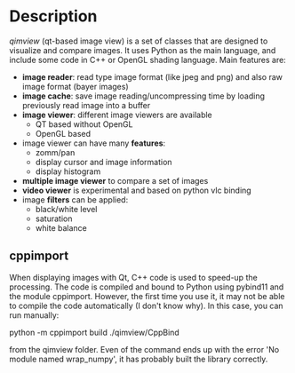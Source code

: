 # Description
_qimview_ (qt-based image view) is a set of classes that are designed to visualize and compare images. 
It uses Python as the main language, and include some code in C++ or OpenGL shading language.
Main features are:
* **image reader**: read type image format (like jpeg and png) and also raw image format (bayer images)
* **image cache**: save image reading/uncompressing time by loading previously read image into a buffer
* **image viewer**: different image viewers are available
  * QT based without OpenGL
  * OpenGL based 
* image viewer can have many **features**:
  * zomm/pan
  * display cursor and image information
  * display histogram
* **multiple image viewer** to compare a set of images
* **video viewer** is experimental and based on python vlc binding
* image **filters** can be applied:
  * black/white level
  * saturation
  * white balance

## cppimport
When displaying images with Qt, C++ code is used to speed-up the processing.
The code is compiled and bound to Python using pybind11 and the module cppimport.
However, the first time you use it, it may not be able to compile the code automatically (I don't know why).
In this case, you can run manually:

  python -m cppimport build ./qimview/CppBind

from the qimview folder. Even of the command ends up with the error 'No module named wrap_numpy', it has probably built the library correctly.
